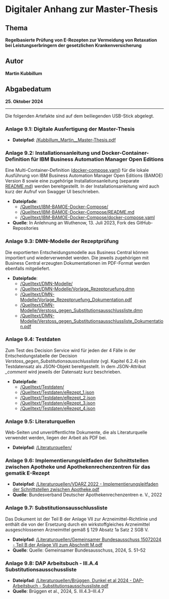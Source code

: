 # Digitaler Anhang zur Master-Thesis

## Thema
**Regelbasierte Prüfung von E-Rezepten zur Vermeidung von Retaxation bei Leistungserbringern der gesetzlichen Krankenversicherung**

## Autor
**Martin Kubbillum**

## Abgabedatum
**25. Oktober 2024**

---

Die folgenden Artefakte sind auf dem beiliegenden USB-Stick abgelegt.

### Anlage 9.1: Digitale Ausfertigung der Master-Thesis
- **Dateipfad**: [/Kubbillum_Martin__Master-Thesis.pdf](./Kubbillum_Martin__Master-Thesis.pdf)

### Anlage 9.2: Installationsanleitung und Docker-Container-Definition für IBM Business Automation Manager Open Editions
Eine Multi-Container-Definition ([docker-compose.yaml](./Quelltext/IBM-BAMOE-Docker-Compose/docker-compose.yaml)) für die lokale Ausführung von IBM Business Automation Manager Open Editions (BAMOE) Version 8 sowie eine zugehörige Installationsanleitung (separate [README.md](./Quelltext/IBM-BAMOE-Docker-Compose/README.md)) werden bereitgestellt. In der Installationsanleitung wird auch kurz der Aufruf von Swagger UI beschrieben.
- **Dateipfade**:
	- [/Quelltext/IBM-BAMOE-Docker-Compose/](./Quelltext/IBM-BAMOE-Docker-Compose/)   
	- [/Quelltext/IBM-BAMOE-Docker-Compose/README.md](./Quelltext/IBM-BAMOE-Docker-Compose/README.md)  
	- [/Quelltext/IBM-BAMOE-Docker-Compose/docker-compose.yaml](./Quelltext/IBM-BAMOE-Docker-Compose/docker-compose.yaml)
- **Quelle**: In Anlehnung an Wuthenow, 13. Juli 2023, Fork des GitHub-Repositories

### Anlage 9.3: DMN-Modelle der Rezeptprüfung
Die exportierten Entscheidungsmodelle aus Business Central können importiert und wiederverwendet werden. Die jeweils zugehörigen mit Business Central erzeugten Dokumentationen im PDF-Format werden ebenfalls mitgeliefert.
- **Dateipfade**:
	- [/Quelltext/DMN-Modelle/](./Quelltext/DMN-Modelle/)  
	- [/Quelltext/DMN-Modelle/Vorlage_Rezeptpruefung.dmn](./Quelltext/DMN-Modelle/Vorlage_Rezeptpruefung.dmn)  
	- [/Quelltext/DMN-Modelle/Vorlage_Rezeptpruefung_Dokumentation.pdf](./Quelltext/DMN-Modelle/Vorlage_Rezeptpruefung_Dokumentation.pdf)  
	- [/Quelltext/DMN-Modelle/Verstoss_gegen_Substitutionsausschlussliste.dmn](./Quelltext/DMN-Modelle/Verstoss_gegen_Substitutionsausschlussliste.dmn)  
	- [/Quelltext/DMN-Modelle/Verstoss_gegen_Substitutionsausschlussliste_Dokumentation.pdf](./Quelltext/DMN-Modelle/Verstoss_gegen_Substitutionsausschlussliste_Dokumentation.pdf)

### Anlage 9.4: Testdaten
Zum Test des Decision Service wird für jeden der 4 Fälle in der Entscheidungstabelle der Decision *Verstoss_gegen_Substitutionsausschlussliste* (vgl. Kapitel 6.2.4) ein Testdatensatz als JSON-Objekt bereitgestellt. In dem JSON-Attribut *_comment* wird jeweils der Datensatz kurz beschrieben.
- **Dateipfade**:  
	- [/Quelltext/Testdaten/](./Quelltext/Testdaten/)  
	- [/Quelltext/Testdaten/eRezept_1.json](./Quelltext/Testdaten/eRezept_1.json)  
	- [/Quelltext/Testdaten/eRezept_2.json](./Quelltext/Testdaten/eRezept_2.json)  
	- [/Quelltext/Testdaten/eRezept_3.json](./Quelltext/Testdaten/eRezept_3.json)  
	- [/Quelltext/Testdaten/eRezept_4.json](./Quelltext/Testdaten/eRezept_4.json)
	
### Anlage 9.5: Literaturquellen
Web-Seiten und unveröffentlichte Dokumente, die als Literaturquelle verwendet werden, liegen der Arbeit als PDF bei.
- **Dateipfad**: [/Literaturquellen/](./Literaturquellen/)

### Anlage 9.6: Implementierungsleitfaden der Schnittstellen zwischen Apotheke und Apothekenrechenzentren für das gematik E-Rezept
- **Dateipfad**: [/Literaturquellen/VDARZ 2022 - Implementierungsleitfaden der Schnittstellen zwischen Apotheke.pdf](./Literaturquellen/VDARZ%202022%20-%20Implementierungsleitfaden%20der%20Schnittstellen%20zwischen%20Apotheke.pdf)
- **Quelle**: Bundesverband Deutscher Apothekenrechenzentren e. V., 2022

### Anlage 9.7: Substitutionsausschlussliste
Das Dokument ist der Teil B der Anlage VII zur Arzneimittel-Richtlinie und enthält die von der Ersetzung durch ein wirkstoffgleiches Arzneimittel ausgeschlossenen Arzneimittel gemäß § 129 Absatz 1a Satz 2 SGB V.
- **Dateipfad**: [/Literaturquellen/Gemeinsamer Bundesausschuss 15072024 - Teil B der Anlage VII zum Abschnitt M.pdf](./Literaturquellen/Gemeinsamer%20Bundesausschuss%2015072024%20-%20Teil%20B%20der%20Anlage%20VII%20zum%20Abschnitt%20M.pdf)
- **Quelle**: Quelle: Gemeinsamer Bundesausschuss, 2024, S. 51–52

### Anlage 9.8: DAP Arbeitsbuch - III.A.4 Substitutionsausschussliste 
- **Dateipfad**: [/Literaturquellen/Brüggen, Dunkel et al 2024 - DAP-Arbeitsbuch - Substitutionsausschussliste.pdf](./Literaturquellen/Brueggen,%20Dunkel%20et%20al%202024%20-%20DAP-Arbeitsbuch%20-%20Substitutionsausschussliste.pdf)
- **Quelle**: Brüggen et al., 2024, S. III.4.3–III.4.7